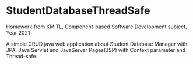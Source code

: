 # StudentDatabaseThreadSafe
Homework from KMITL, Component-based Software Development subject, Year 2021

A simple CRUD java web application about Student Database Manager with JPA, Java Servlet and JavaServer Pages(JSP) with Context parameter and Thread-safe.
